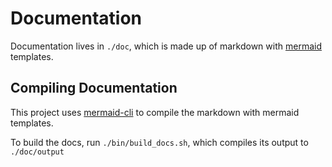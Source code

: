 # Documentation

Documentation lives in `./doc`, which is made up of markdown with
[mermaid](https://mermaid.js.org/intro/) templates. 

## Compiling Documentation

This project uses [mermaid-cli](https://github.com/mermaid-js/mermaid-cli) to
compile the markdown with mermaid templates.

To build the docs, run `./bin/build_docs.sh`, which compiles its output to
`./doc/output`